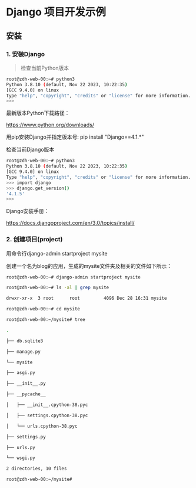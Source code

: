 # Django 项目开发示例
## 安装
### 1. 安装Django
> 检查当前Python版本
```bash
root@zdh-web-00:~# python3
Python 3.8.10 (default, Nov 22 2023, 10:22:35) 
[GCC 9.4.0] on linux
Type "help", "copyright", "credits" or "license" for more information.
>>> 
```
最新版本Python下载路径：

https://www.python.org/downloads/

用pip安装Django并指定版本号: pip install "Django==4.1.*"

检查当前Django版本
```bash
root@zdh-web-00:~# python3
Python 3.8.10 (default, Nov 22 2023, 10:22:35) 
[GCC 9.4.0] on linux
Type "help", "copyright", "credits" or "license" for more information.
>>> import django
>>> django.get_version()
'4.1.5'
>>> 
```
Django安装手册：

https://docs.djangoproject.com/en/3.0/topics/install/

### 2. 创建项目(project)
用命令行django-admin startproject mysite

创建一个名为blog的应用，生成的mysite文件夹及相关的文件如下所示：

```bash
root@zdh-web-00:~# django-admin startproject mysite

root@zdh-web-00:~# ls -al | grep mysite

drwxr-xr-x  3 root      root         4096 Dec 28 16:31 mysite

root@zdh-web-00:~# cd mysite

root@zdh-web-00:~/mysite# tree

.

├── db.sqlite3

├── manage.py

└── mysite

├── asgi.py

├── __init__.py

├── __pycache__

│   ├── __init__.cpython-38.pyc

│   ├── settings.cpython-38.pyc

│   └── urls.cpython-38.pyc

├── settings.py

├── urls.py

└── wsgi.py

2 directories, 10 files

root@zdh-web-00:~/mysite#
```
